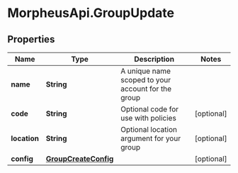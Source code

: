 # MorpheusApi.GroupUpdate

## Properties

Name | Type | Description | Notes
------------ | ------------- | ------------- | -------------
**name** | **String** | A unique name scoped to your account for the group | 
**code** | **String** | Optional code for use with policies | [optional] 
**location** | **String** | Optional location argument for your group | [optional] 
**config** | [**GroupCreateConfig**](GroupCreateConfig.md) |  | [optional] 


